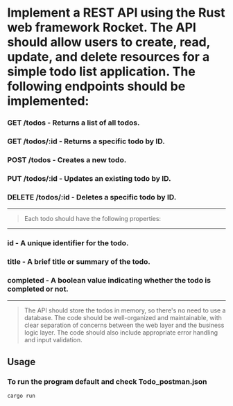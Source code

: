 # Implement a REST API using the Rust web framework Rocket. The API should allow users to create, read, update, and delete resources for a simple todo list application. The following endpoints should be implemented:

### GET /todos - Returns a list of all todos.

### GET /todos/:id - Returns a specific todo by ID.

### POST /todos - Creates a new todo.

### PUT /todos/:id - Updates an existing todo by ID.

### DELETE /todos/:id - Deletes a specific todo by ID.

---

> Each todo should have the following properties:

---
### id - A unique identifier for the todo.

### title - A brief title or summary of the todo.

### completed - A boolean value indicating whether the todo is completed or not.
---
> The API should store the todos in memory, so there's no need to use a database. The code should be well-organized and maintainable, with clear separation of concerns between the web layer and the business logic layer. The code should also include appropriate error handling and input validation.


## Usage
### To run the program default and check Todo_postman.json

```bash 
cargo run
```







